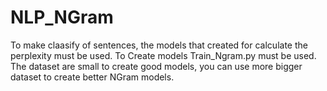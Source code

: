 # NLP_NGram

To make claasify of sentences, the models that created for calculate the perplexity must be used. 
To Create models Train_Ngram.py must be used.
The dataset are small to create good models, you can use more bigger dataset to create better NGram models.

